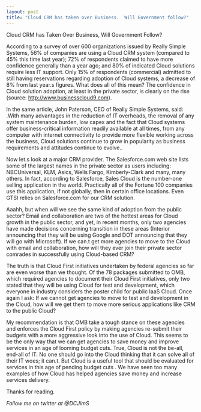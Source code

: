 ```yaml
---
layout: post
title: "Cloud CRM has taken over Business.  Will Government follow?"
---
```


Cloud CRM has Taken Over Business, Will Government Follow?

According to a survey of over 600 organizations issued by Really Simple Systems, 56% of companies are using a Cloud CRM system (compared to 45% this time last year);  72% of respondents claimed to have more confidence generally than a year ago; and 80% of indicated Cloud solutions require less IT support.  Only 15% of respondents (commercial) admitted to still having reservations regarding adoption of Cloud systems, a decrease of 8% from last year.s figures.  What does all of this mean?  The confidence in Cloud solution adoption, at least in the private sector, is clearly on the rise (source: http://www.businesscloud9.com).

In the same article, John Paterson, CEO of Really Simple Systems, said: .With many advantages in the reduction of IT overheads, the removal of any system maintenance burden, low capex and the fact that Cloud systems offer business-critical information readily available at all times, from any computer with internet connectivity to provide more flexible working across the business, Cloud solutions continue to grow in popularity as business requirements and attitudes continue to evolve..

Now let.s look at a major CRM provider.  The Salesforce.com web site lists some of the largest names in the private sector as users including: NBCUniversal, KLM, Asics, Wells Fargo, Kimberly-Clark and many, many others.  In fact, according to Salesforce, Sales Cloud is the number-one selling application in the world. Practically all of the Fortune 100 companies use this application, if not globally, then in certain office locations. Even GTSI relies on Salesforce.com for our CRM solution.

Aaahh, but when will we see the same kind of adoption from the public sector?  Email and collaboration are two of the hottest areas for Cloud growth in the public sector, and yet, in recent months, only two agencies have made decisions concerning transition in these areas (Interior announcing that they will be using Google and DOT announcing that they will go with Microsoft).  If we can.t get more agencies to move to the Cloud with email and collaboration, how will they ever join their private sector comrades in successfully using Cloud-based CRM?

The truth is that Cloud First initiatives undertaken by federal agencies so far are even worse than we thought. Of the 78 packages submitted to OMB, which required agencies to document their Cloud First initiatives, only two stated that they will be using Cloud for test and development, which everyone in industry considers the poster child for public IaaS Cloud.  Once again I ask:  If we cannot get agencies to move to test and development in the Cloud, how will we get them to move more serious applications like CRM to the public Cloud?

My recommendation is that OMB take a tough stance on these agencies and enforces the Cloud First policy by making agencies re-submit their budgets with a more aggressive look into the use of Cloud. This seems to be the only way that we can get agencies to save money and improve services in an age of looming budget cuts. True, Cloud is not the be-all, end-all of IT.  No one should go into the Cloud thinking that it can solve all of their IT woes; it can.t.  But Cloud is a useful tool that should be evaluated for services in this age of pending budget cuts . We have seen too many examples of how Cloud has helped agencies save money and increase services delivery.


Thanks for reading.

*Follow me on twitter at @DCJimS*


